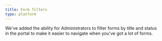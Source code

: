 ```yaml
---
title: Form filters
type: platform
---
```


We've added the ability for Administrators to filter forms by title and status in the portal to make it easier to navigate when you've got a lot of forms.